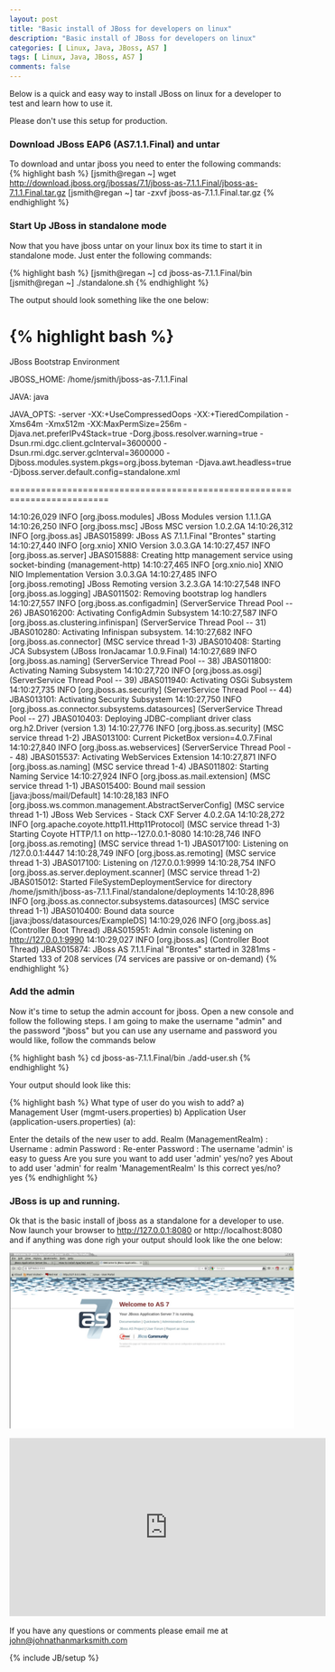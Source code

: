 ```yaml
---
layout: post
title: "Basic install of JBoss for developers on linux"
description: "Basic install of JBoss for developers on linux"
categories: [ Linux, Java, JBoss, AS7 ]
tags: [ Linux, Java, JBoss, AS7 ]
comments: false
---
```


Below is a quick and easy way to install JBoss on linux for a developer to test and learn how to use it.  

Please don't use this setup for production.

### Download JBoss EAP6 (AS7.1.1.Final) and untar 

To download and untar jboss you need to enter the following commands:
{% highlight bash %}
[jsmith@regan ~] wget http://download.jboss.org/jbossas/7.1/jboss-as-7.1.1.Final/jboss-as-7.1.1.Final.tar.gz
[jsmith@regan ~] tar -zxvf jboss-as-7.1.1.Final.tar.gz 
{% endhighlight %}

### Start Up JBoss in standalone mode

Now that you have jboss untar on your linux box its time to start it in standalone mode. Just enter the following commands:


{% highlight bash %}
[jsmith@regan ~] cd jboss-as-7.1.1.Final/bin
[jsmith@regan ~] ./standalone.sh
{% endhighlight %}

The output should look something like the one below:

{% highlight bash %}
=========================================================================

  JBoss Bootstrap Environment

  JBOSS_HOME: /home/jsmith/jboss-as-7.1.1.Final

  JAVA: java

  JAVA_OPTS:  -server -XX:+UseCompressedOops -XX:+TieredCompilation -Xms64m -Xmx512m -XX:MaxPermSize=256m -Djava.net.preferIPv4Stack=true -Dorg.jboss.resolver.warning=true -Dsun.rmi.dgc.client.gcInterval=3600000 -Dsun.rmi.dgc.server.gcInterval=3600000 -Djboss.modules.system.pkgs=org.jboss.byteman -Djava.awt.headless=true -Djboss.server.default.config=standalone.xml

=========================================================================

14:10:26,029 INFO  [org.jboss.modules] JBoss Modules version 1.1.1.GA
14:10:26,250 INFO  [org.jboss.msc] JBoss MSC version 1.0.2.GA
14:10:26,312 INFO  [org.jboss.as] JBAS015899: JBoss AS 7.1.1.Final "Brontes" starting
14:10:27,440 INFO  [org.xnio] XNIO Version 3.0.3.GA
14:10:27,457 INFO  [org.jboss.as.server] JBAS015888: Creating http management service using socket-binding (management-http)
14:10:27,465 INFO  [org.xnio.nio] XNIO NIO Implementation Version 3.0.3.GA
14:10:27,485 INFO  [org.jboss.remoting] JBoss Remoting version 3.2.3.GA
14:10:27,548 INFO  [org.jboss.as.logging] JBAS011502: Removing bootstrap log handlers
14:10:27,557 INFO  [org.jboss.as.configadmin] (ServerService Thread Pool -- 26) JBAS016200: Activating ConfigAdmin Subsystem
14:10:27,587 INFO  [org.jboss.as.clustering.infinispan] (ServerService Thread Pool -- 31) JBAS010280: Activating Infinispan subsystem.
14:10:27,682 INFO  [org.jboss.as.connector] (MSC service thread 1-3) JBAS010408: Starting JCA Subsystem (JBoss IronJacamar 1.0.9.Final)
14:10:27,689 INFO  [org.jboss.as.naming] (ServerService Thread Pool -- 38) JBAS011800: Activating Naming Subsystem
14:10:27,720 INFO  [org.jboss.as.osgi] (ServerService Thread Pool -- 39) JBAS011940: Activating OSGi Subsystem
14:10:27,735 INFO  [org.jboss.as.security] (ServerService Thread Pool -- 44) JBAS013101: Activating Security Subsystem
14:10:27,750 INFO  [org.jboss.as.connector.subsystems.datasources] (ServerService Thread Pool -- 27) JBAS010403: Deploying JDBC-compliant driver class org.h2.Driver (version 1.3)
14:10:27,776 INFO  [org.jboss.as.security] (MSC service thread 1-2) JBAS013100: Current PicketBox version=4.0.7.Final
14:10:27,840 INFO  [org.jboss.as.webservices] (ServerService Thread Pool -- 48) JBAS015537: Activating WebServices Extension
14:10:27,871 INFO  [org.jboss.as.naming] (MSC service thread 1-4) JBAS011802: Starting Naming Service
14:10:27,924 INFO  [org.jboss.as.mail.extension] (MSC service thread 1-1) JBAS015400: Bound mail session [java:jboss/mail/Default]
14:10:28,183 INFO  [org.jboss.ws.common.management.AbstractServerConfig] (MSC service thread 1-1) JBoss Web Services - Stack CXF Server 4.0.2.GA
14:10:28,272 INFO  [org.apache.coyote.http11.Http11Protocol] (MSC service thread 1-3) Starting Coyote HTTP/1.1 on http--127.0.0.1-8080
14:10:28,746 INFO  [org.jboss.as.remoting] (MSC service thread 1-1) JBAS017100: Listening on /127.0.0.1:4447
14:10:28,749 INFO  [org.jboss.as.remoting] (MSC service thread 1-3) JBAS017100: Listening on /127.0.0.1:9999
14:10:28,754 INFO  [org.jboss.as.server.deployment.scanner] (MSC service thread 1-2) JBAS015012: Started FileSystemDeploymentService for directory /home/jsmith/jboss-as-7.1.1.Final/standalone/deployments
14:10:28,896 INFO  [org.jboss.as.connector.subsystems.datasources] (MSC service thread 1-1) JBAS010400: Bound data source [java:jboss/datasources/ExampleDS]
14:10:29,026 INFO  [org.jboss.as] (Controller Boot Thread) JBAS015951: Admin console listening on http://127.0.0.1:9990
14:10:29,027 INFO  [org.jboss.as] (Controller Boot Thread) JBAS015874: JBoss AS 7.1.1.Final "Brontes" started in 3281ms - Started 133 of 208 services (74 services are passive or on-demand)
{% endhighlight %}

### Add the admin

Now it's time to setup the admin account for jboss. Open a new console and follow the following steps. I am going to make the username "admin" and the password "jboss" but you can use any username and password you would like, follow the commands below

{% highlight bash %}
cd jboss-as-7.1.1.Final/bin
./add-user.sh
{% endhighlight %}

Your output should look like this:

{% highlight bash %}
What type of user do you wish to add? 
 a) Management User (mgmt-users.properties) 
 b) Application User (application-users.properties)
(a): 

Enter the details of the new user to add.
Realm (ManagementRealm) : 
Username : admin
Password : 
Re-enter Password : 
The username 'admin' is easy to guess
Are you sure you want to add user 'admin' yes/no? yes
About to add user 'admin' for realm 'ManagementRealm'
Is this correct yes/no? yes
{% endhighlight %}

### JBoss is up and running.

Ok that is the basic install of jboss as a standalone for a developer to use.  Now launch your browser to http://127.0.0.1:8080 or http://localhost:8080 and if anything was done righ your output should look like the one below:

<div style="text-align: center">
<img src="/images/jboss.jpg" alt="Installing Jboss on Linux with Johnathan Mark Smith">
</div>


<object width="560" height="315"><param name="movie" value="http://www.youtube.com/v/mDMbRRtNBZg?version=3&amp;hl=en_US"></param><param name="allowFullScreen" value="true"></param><param name="allowscriptaccess" value="always"></param><embed src="http://www.youtube.com/v/mDMbRRtNBZg?version=3&amp;hl=en_US" type="application/x-shockwave-flash" width="560" height="315" allowscriptaccess="always" allowfullscreen="true"></embed></object>



If you have any questions or comments please email me at <a href="mailto:john@johnathanmarksmith.com">john@johnathanmarksmith.com</a>


{% include JB/setup %}
